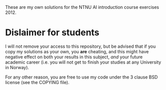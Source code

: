 These are my own solutions for the NTNU AI introduction course exercises 2012.

# Dislaimer for students
I will not remove your access to this repository, but be advised that if you
copy my solutions as your own, you **are** cheating, and this might have
negative effect on both your results in this subject, *and* your future academic
career (i.e. you will not get to finish your studies at any University in
Norway). 

For any other reason, you are free to use my code under the 3 clause BSD license
(see the COPYING file).
